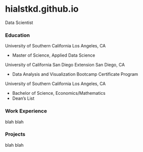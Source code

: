 # hialstkd.github.io

Data Scientist

### Education

University of Southern California Los Angeles, CA
- Master of Science, Applied Data Science                                            

University of California San Diego Extension San Diego, CA
- Data Analysis and Visualization Bootcamp Certificate Program

University of Southern California Los Angeles, CA 
- Bachelor of Science, Economics/Mathematics
- Dean’s List


### Work Experience

blah
blah

### Projects

blah blah
